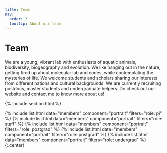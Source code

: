 ```yaml
---
title: Team
nav:
  order: 3
  tooltip: About our team
---
```


# Team

We are a young, vibrant lab with enthusiasts of aquatic animals, biodiversity, biogeography and evolution. We like hanging out in the nature, getting fired up about molecular lab and codes, while contemplating the mysteries of life. We welcome students and scholars sharing our interests from different nations and cultural backgrounds. We are currently recruiting postdocs, master students and undergraduate helpers. Do check out our website and contact me to know more about us!

{% include section.html %}

{%
  include list.html
  data="members"
  component="portrait"
  filters="role: pi"
%}
{%
  include list.html
  data="members"
  component="portrait"
  filters="role: staff"
%}
{%
  include list.html
  data="members"
  component="portrait"
  filters="role: postgrad"
%}
{%
  include list.html
  data="members"
  component="portrait"
  filters="role: postgrad"
%}
{%
  include list.html
  data="members"
  component="portrait"
  filters="role: undergrad"
%}
{:.center}


